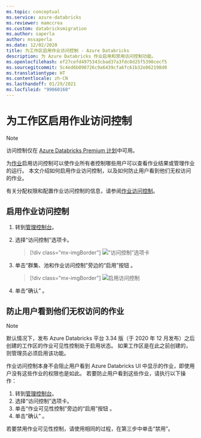 ```yaml
---
ms.topic: conceptual
ms.service: azure-databricks
ms.reviewer: mamccrea
ms.custom: databricksmigration
ms.author: saperla
author: mssaperla
ms.date: 12/02/2020
title: 为工作区启用作业访问控制 - Azure Databricks
description: 为 Azure Databricks 作业启用和禁用访问控制功能。
ms.openlocfilehash: ef27cefd4975343cbad37a3fdc0d25f5390cecf5
ms.sourcegitcommit: 5c4ed6b098726c9a6439cfa6fc61b32e062198d0
ms.translationtype: HT
ms.contentlocale: zh-CN
ms.lasthandoff: 01/29/2021
ms.locfileid: "99060160"
---
```

# <a name="enable-jobs-access-control-for-your-workspace"></a>为工作区启用作业访问控制

> [!NOTE]
>
> 访问控制仅在 [Azure Databricks Premium 计划](https://databricks.com/product/azure-pricing)中可用。

为[作业](../../jobs.md)启用访问控制可以使作业所有者控制哪些用户可以查看作业结果或管理作业的运行。 本文介绍如何启用作业访问控制，以及如何防止用户看到他们无权访问的作业。

有关分配权限和配置作业访问控制的信息，请参阅[作业访问控制](../../security/access-control/jobs-acl.md)。

## <a name="enable-jobs-access-control"></a>启用作业访问控制

1. 转到[管理控制台](../admin-console.md)。
2. 选择“访问控制”选项卡。

   > [!div class="mx-imgBorder"]
   > ![“访问控制”选项卡](../../_static/images/admin-settings/access-control-tab-azure.png)

3. 单击“群集、池和作业访问控制”旁边的“启用”按钮 。

   > [!div class="mx-imgBorder"]
   > ![启用访问控制](../../_static/images/admin-settings/cluster-and-jobs-acls.png)

4. 单击“确认”  。

## <a name="prevent-users-from-seeing-jobs-they-do-not-have-access-to"></a><a id="jobs-visibility"> </a><a id="prevent-users-from-seeing-jobs-they-do-not-have-access-to"> </a>防止用户看到他们无权访问的作业

> [!NOTE]
>
> 默认情况下，发布 Azure Databricks 平台 3.34 版（于 2020 年 12 月发布）之后创建的工作区的作业可见性控制处于启用状态。 如果工作区是在此之前创建的，则管理员必须启用该功能。

作业访问控制本身不会阻止用户看到 Azure Databricks UI 中显示的作业，即使用户没有这些作业的权限也是如此。 若要防止用户看到这些作业，请执行以下操作：

1. 转到[管理控制台](../admin-console.md)。
2. 选择“访问控制”选项卡。
3. 单击“作业可见性控制”旁边的“启用”按钮 。
4. 单击“确认”  。

若要禁用作业可见性控制，请使用相同的过程，在第三步中单击“禁用”。